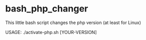 # bash_php_changer
This little bash script changes the php version (at least for Linux)

USAGE: 
./activate-php.sh [YOUR-VERSION]
